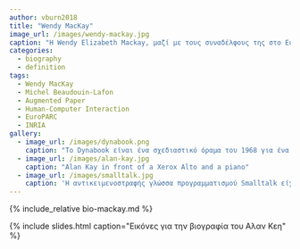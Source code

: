 ```yaml
---
author: vburn2018
title: "Wendy MacKay"
image_url: /images/wendy-mackay.jpg
caption: "Η Wendy Elizabeth Mackay, μαζί με τους συναδέλφους της στο EuroPARC της Xerox, ξεκίνησε την περιοχή του διάχυτου υπολογισμού, εισήγαγε την έννοια των επαυξημένων διεπαφών χαρτιού και ερεύνησε την ενσωμάτωση του χαρτιού στις online πολυμεσικές πληροφορίες."
categories:
  - biography
  - definition
tags:
  - Wendy MacKay
  - Michel Beaudouin-Lafon
  - Augmented Paper
  - Human-Computer Interaction
  - EuroPARC
  - INRIA
gallery:
  - image_url: /images/dynabook.png
    caption: "Το Dynabook είναι ένα σχεδιαστικό όραμα του 1968 για ένα φορητό υπολογιστή τύπου τάμπλετ από τον Alan Kay που απευθύνεται σε παιδιά και μπορεί να προγραμματιστεί με στόχο την προσωπική έκφραση και την επεξεργασία της πληροφορίας"
  - image_url: /images/alan-kay.jpg
    caption: "Alan Kay in front of a Xerox Alto and a piano"
  - image_url: /images/smalltalk.jpg
    caption: 'Η αντικειμενοστραφής γλώσσα προγραμματισμού Smalltalk είχε έμφαση σε οντότητες υψηλού επιπέδου και στην διάδραση με τον χρήστη και έτσι διευκόλυνε την κατασκευή και τις δοκιμές του λογισμικού που τελικά οδήγησε στους πρώτους επιτυχημένους εμπορικά επιτραπέζιους υπολογιστές'
---
```


{% include_relative bio-mackay.md %}

{% include slides.html caption="Εικόνες για την βιογραφία του Αλαν Κεη" %}
